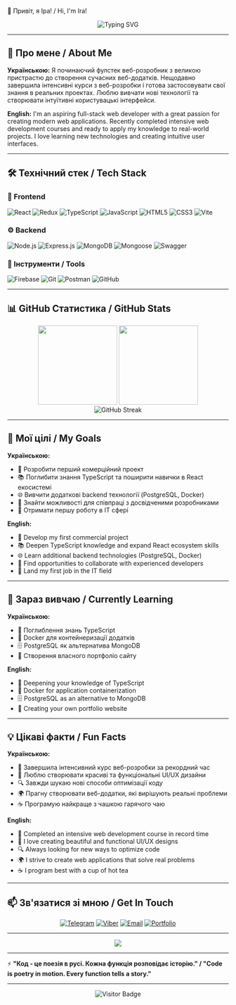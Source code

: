 <!-- markdown# -->

👋 Привіт, я Іра! / Hi, I'm Ira!

<div align="center">
  <img src="https://readme-typing-svg.herokuapp.com?font=Poppins&weight=600&size=28&pause=1000&color=6366F1&center=true&vCenter=true&random=false&width=600&lines=%F0%9F%9A%80+Full-Stack+Developer;%F0%9F%8C%9F+JavaScript+%7C+React+%7C+Node.js;%F0%9F%92%AB+Passionate+about+Web+Development" alt="Typing SVG" />
</div>

---

## 🌟 Про мене / About Me

**Українською:**
Я починаючий фулстек веб-розробник з великою пристрастю до створення сучасних веб-додатків. Нещодавно завершила інтенсивні курси з веб-розробки і готова застосовувати свої знання в реальних проектах. Люблю вивчати нові технології та створювати інтуїтивні користувацькі інтерфейси.

**English:**
I'm an aspiring full-stack web developer with a great passion for creating modern web applications. Recently completed intensive web development courses and ready to apply my knowledge to real-world projects. I love learning new technologies and creating intuitive user interfaces.

---

## 🛠️ Технічний стек / Tech Stack

### 🎨 Frontend
![React](https://img.shields.io/badge/React-20232A?style=for-the-badge&logo=react&logoColor=61DAFB)
![Redux](https://img.shields.io/badge/Redux-593D88?style=for-the-badge&logo=redux&logoColor=white)
![TypeScript](https://img.shields.io/badge/TypeScript-007ACC?style=for-the-badge&logo=typescript&logoColor=white)
![JavaScript](https://img.shields.io/badge/JavaScript-F7DF1E?style=for-the-badge&logo=javascript&logoColor=black)
![HTML5](https://img.shields.io/badge/HTML5-E34F26?style=for-the-badge&logo=html5&logoColor=white)
![CSS3](https://img.shields.io/badge/CSS3-1572B6?style=for-the-badge&logo=css3&logoColor=white)
![Vite](https://img.shields.io/badge/Vite-646CFF?style=for-the-badge&logo=vite&logoColor=white)

### ⚙️ Backend
![Node.js](https://img.shields.io/badge/Node.js-43853D?style=for-the-badge&logo=node.js&logoColor=white)
![Express.js](https://img.shields.io/badge/Express.js-404D59?style=for-the-badge&logo=express&logoColor=white)
![MongoDB](https://img.shields.io/badge/MongoDB-4EA94B?style=for-the-badge&logo=mongodb&logoColor=white)
![Mongoose](https://img.shields.io/badge/Mongoose-880000?style=for-the-badge&logo=mongoose&logoColor=white)
![Swagger](https://img.shields.io/badge/Swagger-85EA2D?style=for-the-badge&logo=swagger&logoColor=white)

### 🔧 Інструменти / Tools
![Firebase](https://img.shields.io/badge/Firebase-039BE5?style=for-the-badge&logo=firebase&logoColor=white)
![Git](https://img.shields.io/badge/Git-F05032?style=for-the-badge&logo=git&logoColor=white)
![Postman](https://img.shields.io/badge/Postman-FF6C37?style=for-the-badge&logo=postman&logoColor=white)
![GitHub](https://img.shields.io/badge/GitHub-100000?style=for-the-badge&logo=github&logoColor=white)

---

## 📊 GitHub Статистика / GitHub Stats

<div align="center">
  <img height="180em" src="https://github-readme-stats.vercel.app/api?username=Ira-Panasiuk-2024&show_icons=true&theme=tokyonight&include_all_commits=true&count_private=true&border_radius=10"/>
  <img height="180em" src="https://github-readme-stats.vercel.app/api/top-langs/?username=Ira-Panasiuk-2024&layout=compact&langs_count=8&theme=tokyonight&border_radius=10"/>
</div>

<div align="center">
  <img src="https://github-readme-streak-stats.herokuapp.com/?user=Ira-Panasiuk-2024&theme=tokyonight&border_radius=10" alt="GitHub Streak" />
</div>

---

## 🎯 Мої цілі / My Goals

**Українською:**
- 🚀 Розробити перший комерційний проект
- 📚 Поглибити знання TypeScript та поширити навички в React екосистемі
- 🌐 Вивчити додаткові backend технології (PostgreSQL, Docker)
- 🤝 Знайти можливості для співпраці з досвідченими розробниками
- 💼 Отримати першу роботу в IT сфері

**English:**
- 🚀 Develop my first commercial project
- 📚 Deepen TypeScript knowledge and expand React ecosystem skills
- 🌐 Learn additional backend technologies (PostgreSQL, Docker)
- 🤝 Find opportunities to collaborate with experienced developers
- 💼 Land my first job in the IT field

---

## 🌱 Зараз вивчаю / Currently Learning

**Українською:**
- 📘 Поглиблення знань TypeScript
- 🐳 Docker для контейнеризації додатків
- 🗄️ PostgreSQL як альтернатива MongoDB
- 💼 Створення власного портфоліо сайту

**English:**
- 📘 Deepening your knowledge of TypeScript
- 🐳 Docker for application containerization
- 🗄️ PostgreSQL as an alternative to MongoDB
- 💼 Creating your own portfolio website

---

## 💡 Цікаві факти / Fun Facts

**Українською:**
- 🌟 Завершила інтенсивний курс веб-розробки за рекордний час
- 🎨 Люблю створювати красиві та функціональні UI/UX дизайни
- 🔍 Завжди шукаю нові способи оптимізації коду
- 🌍 Прагну створювати веб-додатки, які вирішують реальні проблеми
- ☕ Програмую найкраще з чашкою гарячого чаю

**English:**
- 🌟 Completed an intensive web development course in record time
- 🎨 I love creating beautiful and functional UI/UX designs
- 🔍 Always looking for new ways to optimize code
- 🌍 I strive to create web applications that solve real problems
- ☕ I program best with a cup of hot tea

---

## 📫 Зв'язатися зі мною / Get In Touch

<div align="center">
  
[![Telegram](https://img.shields.io/badge/Telegram-2CA5E0?style=for-the-badge&logo=telegram&logoColor=white)](https://t.me/Irina_P_23)
[![Viber](https://img.shields.io/badge/Viber-chat-8C52EE?style=for-the-badge&logo=viber&logoColor=white&label=Viber)](viber://chat?number=+380508222342)
[![Email](https://img.shields.io/badge/Email-D14836?style=for-the-badge&logo=gmail&logoColor=white)](mailto:panasykira2022@gmail.com)
[![Portfolio](https://img.shields.io/badge/Portfolio-🚧_In_Development-FFA500?style=for-the-badge&logo=firefox&logoColor=white)](#)

</div>

---

<div align="center">
  <img src="https://capsule-render.vercel.app/api?type=waving&color=gradient&customColorList=6,11,20&height=100&section=footer&text=Дякую%20за%20відвідування!%20Thanks%20for%20visiting!&fontSize=16&fontColor=fff&animation=twinkling&fontAlignY=75"/>
</div>

---

⚡ **"Код - це поезія в русі. Кожна функція розповідає історію." / "Code is poetry in motion. Every function tells a story."**

---

<div align="center">
  
![Visitor Badge](https://visitor-badge.laobi.icu/badge?page_id=Ira-Panasiuk-2024.Ira-Panasiuk-2024)

</div>
